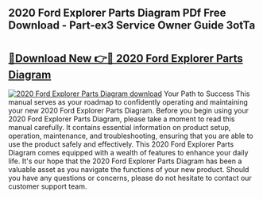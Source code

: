 ## 2020 Ford Explorer Parts Diagram PDf Free Download - Part-ex3 Service Owner Guide 3otTa

# <h2><a href="http://dftfz73.blite.top/?on=2020+Ford+Explorer+Parts+Diagram">🔗Download New 👉🔴 2020 Ford Explorer Parts Diagram</a></h2>

[![2020 Ford Explorer Parts Diagram download](https://i.imgur.com/lujVjoI.png)](http://dftfz73.blite.top/?on=2020+Ford+Explorer+Parts+Diagram)
Your Path to Success This manual serves as your roadmap to confidently operating and maintaining your new 2020 Ford Explorer Parts Diagram. Before you begin using your 2020 Ford Explorer Parts Diagram, please take a moment to read this manual carefully. It contains essential information on product setup, operation, maintenance, and troubleshooting, ensuring that you are able to use the product safely and effectively. This 2020 Ford Explorer Parts Diagram comes equipped with a wealth of features to enhance your daily life. It's our hope that the 2020 Ford Explorer Parts Diagram has been a valuable asset as you navigate the functions of your new product. Should you have any questions or concerns, please do not hesitate to contact our customer support team.

